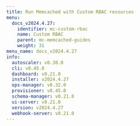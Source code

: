 ```yaml
---
title: Run Memcached with Custom RBAC resources
menu:
  docs_v2024.4.27:
    identifier: mc-custom-rbac
    name: Custom RBAC
    parent: mc-memcached-guides
    weight: 31
menu_name: docs_v2024.4.27
info:
  autoscaler: v0.30.0
  cli: v0.45.0
  dashboard: v0.21.0
  installer: v2024.4.27
  ops-manager: v0.32.0
  provisioner: v0.45.0
  schema-manager: v0.21.0
  ui-server: v0.21.0
  version: v2024.4.27
  webhook-server: v0.21.0
---
```


